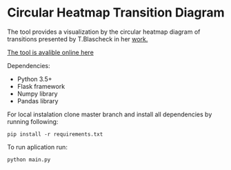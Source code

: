 # Circular Heatmap Transition Diagram

The tool provides a visualization by the circular heatmap diagram of transitions presented by T.Blascheck in her [work.](https://dl.acm.org/citation.cfm?doid=2509315.2509326)


[The tool is avalible online here](https://circular-transition-diagram.herokuapp.com)

Dependencies:
* Python 3.5+
* Flask framework
* Numpy library
* Pandas library

For local instalation clone master branch and install all dependencies by running following:
```angular2html
pip install -r requirements.txt
``````

To run aplication run:
```angular2html
python main.py
``````